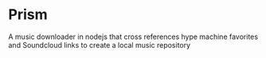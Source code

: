 Prism
=====

A music downloader in nodejs that cross references hype machine favorites and Soundcloud links to create a local
music repository
